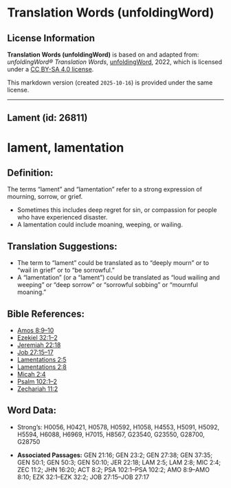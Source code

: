 # Translation Words (unfoldingWord)

## License Information

**Translation Words (unfoldingWord)** is based on and adapted from: _unfoldingWord® Translation Words_, [unfoldingWord](https://unfoldingword.org/utw), 2022, which is licensed under a [CC BY-SA 4.0 license](https://creativecommons.org/licenses/by-sa/4.0/legalcode.en).

This markdown version (created `2025-10-16`) is provided under the same license.



--------------------------------

## Lament (id: 26811)

lament, lamentation
===================

Definition:
-----------

The terms “lament” and “lamentation” refer to a strong expression of mourning, sorrow, or grief.

* Sometimes this includes deep regret for sin, or compassion for people who have experienced disaster.
* A lamentation could include moaning, weeping, or wailing.

Translation Suggestions:
------------------------

* The term to “lament” could be translated as to “deeply mourn” or to “wail in grief” or to “be sorrowful.”
* A “lamentation” (or a “lament”) could be translated as “loud wailing and weeping” or “deep sorrow” or “sorrowful sobbing” or “mournful moaning.”

Bible References:
-----------------

* [Amos 8:9–10](https://ref.ly/Amos8:9-Amos8:10)
* [Ezekiel 32:1–2](https://ref.ly/Ezek32:1-Ezek32:2)
* [Jeremiah 22:18](https://ref.ly/Jer22:18)
* [Job 27:15–17](https://ref.ly/Job27:15-Job27:17)
* [Lamentations 2:5](https://ref.ly/Lam2:5)
* [Lamentations 2:8](https://ref.ly/Lam2:8)
* [Micah 2:4](https://ref.ly/Mic2:4)
* [Psalm 102:1–2](https://ref.ly/Ps102:1-Ps102:2)
* [Zechariah 11:2](https://ref.ly/Zech11:2)

Word Data:
----------

* Strong’s: H0056, H0421, H0578, H0592, H1058, H4553, H5091, H5092, H5594, H6088, H6969, H7015, H8567, G23540, G23550, G28700, G28750

* **Associated Passages:** GEN 21:16; GEN 23:2; GEN 27:38; GEN 37:35; GEN 50:1; GEN 50:3; GEN 50:10; JER 22:18; LAM 2:5; LAM 2:8; MIC 2:4; ZEC 11:2; JHN 16:20; ACT 8:2; PSA 102:1–PSA 102:2; AMO 8:9–AMO 8:10; EZK 32:1–EZK 32:2; JOB 27:15–JOB 27:17

